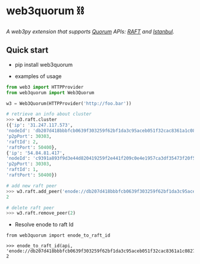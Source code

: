 # web3quorum ⛓

_A web3py extension that supports [Quorum](https://www.goquorum.com/) APIs: [RAFT](https://docs.goquorum.com/en/latest/Consensus/raft/) and [Istanbul](https://docs.goquorum.com/en/latest/Consensus/ibft/istanbul-rpc-api/)._

## Quick start

   - pip install web3quorum

   - examples of usage

   ```python
   from web3 import HTTPProvider
   from web3quorum import Web3Quorum
   
   w3 = Web3Quorum(HTTPProvider('http://foo.bar'))
   
   # retrieve an info about cluster
   >>> w3.raft.cluster
   ({'ip': '31.247.117.573',
  'nodeId': 'db207d418bbbfcb0639f303259f62bf1da3c95aceb051f32cac8361a1c08276f4296f8e3f57833caac9c2aaa28a90158bf6eaf3f8ad602ac27a3e0ed6c8c765c',
  'p2pPort': 30303,
  'raftId': 2,
  'raftPort': 50400},
 {'ip': '54.84.81.417',
  'nodeId': 'c9391a893f9d3e44d820419259f2e441f209c0e4e1957ca3df35473f20f529c3c94fecb1e1c37e3bb0f15b74defd0db3c72a1b83d5f2d65d34dd7d255efdba0c',
  'p2pPort': 30303,
  'raftId': 1,
  'raftPort': 50400})
  
  # add new raft peer
  >>> w3.raft.add_peer('enode://db207d418bbbfcb0639f303259f62bf1da3c95aceb051f32cac8361a1c08276f4296f8e3f57833caac9c2aaa28a90158bf6eaf3f8ad602ac27a3e0ed6c8c765c@1.1.1.1:30303?discport=0&raftport=50400')
  2
  
  # delete raft peer
  >>> w3.raft.remove_peer(2)

  ```
  - Resolve enode to raft Id
  ```
  from web3quorum import enode_to_raft_id
  
  >>> enode_to_raft_id(api, 'enode://db207d418bbbfcb0639f303259f62bf1da3c95aceb051f32cac8361a1c08276f4296f8e3f57833caac9c2aaa28a90158bf6eaf3f8ad602ac27a3e0ed6c8c765c@1.1.1.1:30303'))
  2
  
  ```

